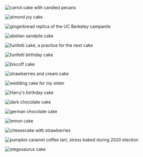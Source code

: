 ![](assets/CakePics/carrot.jpeg "carrot cake with candied pecans")

![](assets/CakePics/mybirthday.jpeg "almond joy cake")

![](assets/CakePics/campanile.jpg "gingerbread replica of the UC Berkeley campanile")

![](assets/CakePics/sandpile.jpeg "abelian sandpile cake")

![](assets/CakePics/funfetti-practice.jpeg "funfetti cake, a practice for the next cake")

![](assets/CakePics/funfetti.jpeg "funfetti birthday cake")

![](assets/CakePics/biscoff.jpeg "biscoff cake")

![](assets/CakePics/strawberry.jpeg "strawberries and cream cake")

![](assets/CakePics/wedding.jpg "wedding cake for my sister")

![](assets/CakePics/harrypotter.jpeg "Harry's birthday cake")

![](assets/CakePics/chocolateshavings.jpg "dark chocolate cake")

![](assets/CakePics/germanchocolate.jpg "german chocolate cake")

![](assets/CakePics/lemon.jpg "lemon cake")

![](assets/CakePics/cheesecake.jpg "cheesecake with strawberries")

![](assets/CakePics/election.jpeg "pumpkin caramel coffee tart, stress baked during 2020 election")

![](assets/CakePics/stegosaurus.png "stegosaurus cake")